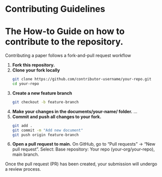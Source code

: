 # Contributing Guidelines
# The How-to Guide on how to contribute to the repository.

Contributing a paper follows a fork-and-pull request workflow

1. **Fork this repository.**
2. **Clone your fork locally**
   ```bash
   git clone https://github.com/contributor-username/your-repo.git
   cd your-repo
3. **Create a new feature branch**
   ```bash
   git checkout -b feature-branch
4. **Make your changes in the documents/your-name/ folder.**
   ...
5. **Commit and push all changes to your fork.**
   ```bash
   git add .
   git commit -m "Add new document"
   git push origin feature-branch
6. **Open a pull request to main.**
	 On GitHub, go to “Pull requests” → “New pull request”.
   Select: Base repository: Your repo (your-org/your-repo), main branch.

Once the pull request (PR) has been created, your submission will undergo a review process.
